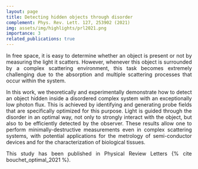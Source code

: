 ```yaml
---
layout: page
title: Detecting hidden objects through disorder
complement: Phys. Rev. Lett. 127, 253902 (2021)
img: assets/img/highlights/prl2021.png
importance: 3
related_publications: true
---
```


<p align="justify"> 
In free space, it is easy to determine whether an object is present or not by measuring the light it scatters. However, whenever this object is surrounded by a complex scattering environment, this task becomes extremely challenging due to the absorption and multiple scattering processes that occur within the system. 
</p>

<p align="justify"> 
In this work, we theoretically and experimentally demonstrate how to detect an object hidden inside a disordered complex system with an exceptionally low photon flux. This is achieved by identifying and generating probe fields that are specifically optimized for this purpose. Light is guided through the disorder in an optimal way, not only to strongly interact with the object, but also to be efficiently detected by the observer. These results allow one to perform minimally-destructive measurements even in complex scattering systems, with potential applications for the metrology of semi-conductor devices and for the characterization of biological tissues.

</p>

<p align="justify"> 
This study has been published in Physical Review Letters {% cite bouchet_optimal_2021 %}.
</p>
